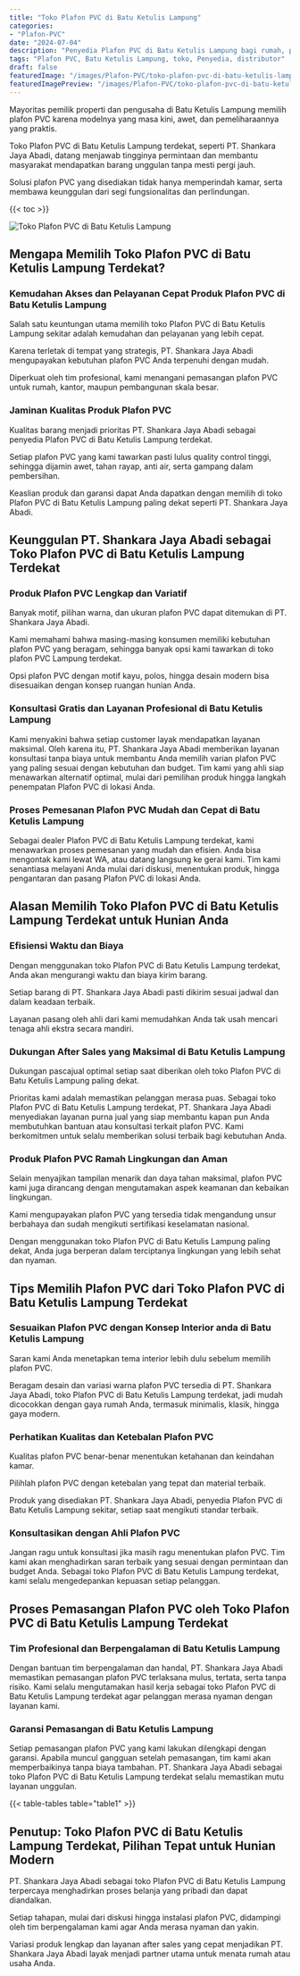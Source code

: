 ```yaml
---
title: "Toko Plafon PVC di Batu Ketulis Lampung"
categories:
- "Plafon-PVC"
date: "2024-07-04"
description: "Penyedia Plafon PVC di Batu Ketulis Lampung bagi rumah, perkantoran, serta ritel. Produk berkualitas, variasi motif, variasi warna modern, dengan jasa instalasi dikerjakan oleh tenaga ahli profesional serta jaminan resmi!|Servis penyediaan Plafon PVC di Batu Ketulis Lampung bagi kebutuhan hunian, office, atau toko, beserta produk berkualitas dan pemasangan oleh teknisi berpengalaman dan jaminan resmi.|Pilihan Plafon PVC di Batu Ketulis Lampung yang terbukti bagi tempat tinggal, kantor, dan gerai, dengan material berkualitas dan instalasi dikerjakan oleh tenaga ahli berpengalaman serta garansi resmi.|Penjualan Plafon PVC di Batu Ketulis Lampung untuk hunian, office, serta toko, beserta material terbaik dan penempatan dikerjakan oleh tenaga ahli berpengalaman, dilengkapi dengan jaminan resmi.}"
tags: "Plafon PVC, Batu Ketulis Lampung, toko, Penyedia, distributor"
draft: false
featuredImage: "/images/Plafon-PVC/toko-plafon-pvc-di-batu-ketulis-lampung.png"
featuredImagePreview: "/images/Plafon-PVC/toko-plafon-pvc-di-batu-ketulis-lampung.png"
---
```


Mayoritas pemilik properti dan pengusaha di Batu Ketulis Lampung memilih plafon PVC karena modelnya yang masa kini, awet, dan pemeliharaannya yang praktis.

Toko Plafon PVC di Batu Ketulis Lampung terdekat, seperti PT. Shankara Jaya Abadi, datang menjawab tingginya permintaan dan membantu masyarakat mendapatkan barang unggulan tanpa mesti pergi jauh.

Solusi plafon PVC yang disediakan tidak hanya memperindah kamar, serta membawa keunggulan dari segi fungsionalitas dan perlindungan.

{{< toc >}}

![Toko Plafon PVC di Batu Ketulis Lampung](/images/Plafon-PVC/Toko-Plafon-PVC-di-Batu-Ketulis-Lampung.png)

## Mengapa Memilih Toko Plafon PVC di Batu Ketulis Lampung Terdekat?

### Kemudahan Akses dan Pelayanan Cepat Produk Plafon PVC di Batu Ketulis Lampung

Salah satu keuntungan utama memilih toko Plafon PVC di Batu Ketulis Lampung sekitar adalah kemudahan dan pelayanan yang lebih cepat.

Karena terletak di tempat yang strategis, PT. Shankara Jaya Abadi mengupayakan kebutuhan plafon PVC Anda terpenuhi dengan mudah.

Diperkuat oleh tim profesional, kami menangani pemasangan plafon PVC untuk rumah, kantor, maupun pembangunan skala besar.

### Jaminan Kualitas Produk Plafon PVC

Kualitas barang menjadi prioritas PT. Shankara Jaya Abadi sebagai penyedia Plafon PVC di Batu Ketulis Lampung terdekat.

Setiap plafon PVC yang kami tawarkan pasti lulus quality control tinggi, sehingga dijamin awet, tahan rayap, anti air, serta gampang dalam pembersihan.

Keaslian produk dan garansi dapat Anda dapatkan dengan memilih di toko Plafon PVC di Batu Ketulis Lampung paling dekat seperti PT. Shankara Jaya Abadi.

## Keunggulan PT. Shankara Jaya Abadi sebagai Toko Plafon PVC di Batu Ketulis Lampung Terdekat

### Produk Plafon PVC Lengkap dan Variatif

Banyak motif, pilihan warna, dan ukuran plafon PVC dapat ditemukan di PT. Shankara Jaya Abadi.

Kami memahami bahwa masing-masing konsumen memiliki kebutuhan plafon PVC yang beragam, sehingga banyak opsi kami tawarkan di toko plafon PVC Lampung terdekat.

Opsi plafon PVC dengan motif kayu, polos, hingga desain modern bisa disesuaikan dengan konsep ruangan hunian Anda.

### Konsultasi Gratis dan Layanan Profesional di Batu Ketulis Lampung

Kami menyakini bahwa setiap customer layak mendapatkan layanan maksimal. Oleh karena itu, PT. Shankara Jaya Abadi memberikan layanan konsultasi tanpa biaya untuk membantu Anda memilih varian plafon PVC yang paling sesuai dengan kebutuhan dan budget. Tim kami yang ahli siap menawarkan alternatif optimal, mulai dari pemilihan produk hingga langkah penempatan Plafon PVC di lokasi Anda.

### Proses Pemesanan Plafon PVC Mudah dan Cepat di Batu Ketulis Lampung

Sebagai dealer Plafon PVC di Batu Ketulis Lampung terdekat, kami menawarkan proses pemesanan yang mudah dan efisien. Anda bisa mengontak kami lewat WA, atau datang langsung ke gerai kami. Tim kami senantiasa melayani Anda mulai dari diskusi, menentukan produk, hingga pengantaran dan pasang Plafon PVC di lokasi Anda.

## Alasan Memilih Toko Plafon PVC di Batu Ketulis Lampung Terdekat untuk Hunian Anda

### Efisiensi Waktu dan Biaya

Dengan menggunakan toko Plafon PVC di Batu Ketulis Lampung terdekat, Anda akan mengurangi waktu dan biaya kirim barang.

Setiap barang di PT. Shankara Jaya Abadi pasti dikirim sesuai jadwal dan dalam keadaan terbaik.

Layanan pasang oleh ahli dari kami memudahkan Anda tak usah mencari tenaga ahli ekstra secara mandiri.

### Dukungan After Sales yang Maksimal di Batu Ketulis Lampung

Dukungan pascajual optimal setiap saat diberikan oleh toko Plafon PVC di Batu Ketulis Lampung paling dekat.

Prioritas kami adalah memastikan pelanggan merasa puas. Sebagai toko Plafon PVC di Batu Ketulis Lampung terdekat, PT. Shankara Jaya Abadi menyediakan layanan purna jual yang siap membantu kapan pun Anda membutuhkan bantuan atau konsultasi terkait plafon PVC. Kami berkomitmen untuk selalu memberikan solusi terbaik bagi kebutuhan Anda.

### Produk Plafon PVC Ramah Lingkungan dan Aman

Selain menyajikan tampilan menarik dan daya tahan maksimal, plafon PVC kami juga dirancang dengan mengutamakan aspek keamanan dan kebaikan lingkungan.

Kami mengupayakan plafon PVC yang tersedia tidak mengandung unsur berbahaya dan sudah mengikuti sertifikasi keselamatan nasional.

Dengan menggunakan toko Plafon PVC di Batu Ketulis Lampung paling dekat, Anda juga berperan dalam terciptanya lingkungan yang lebih sehat dan nyaman.

## Tips Memilih Plafon PVC dari Toko Plafon PVC di Batu Ketulis Lampung Terdekat

### Sesuaikan Plafon PVC dengan Konsep Interior anda di Batu Ketulis Lampung

Saran kami Anda menetapkan tema interior lebih dulu sebelum memilih plafon PVC.

Beragam desain dan variasi warna plafon PVC tersedia di PT. Shankara Jaya Abadi, toko Plafon PVC di Batu Ketulis Lampung terdekat, jadi mudah dicocokkan dengan gaya rumah Anda, termasuk minimalis, klasik, hingga gaya modern.

### Perhatikan Kualitas dan Ketebalan Plafon PVC

Kualitas plafon PVC benar-benar menentukan ketahanan dan keindahan kamar.

Pilihlah plafon PVC dengan ketebalan yang tepat dan material terbaik.

Produk yang disediakan PT. Shankara Jaya Abadi, penyedia Plafon PVC di Batu Ketulis Lampung sekitar, setiap saat mengikuti standar terbaik.

### Konsultasikan dengan Ahli Plafon PVC

Jangan ragu untuk konsultasi jika masih ragu menentukan plafon PVC. Tim kami akan menghadirkan saran terbaik yang sesuai dengan permintaan dan budget Anda. Sebagai toko Plafon PVC di Batu Ketulis Lampung terdekat, kami selalu mengedepankan kepuasan setiap pelanggan.

## Proses Pemasangan Plafon PVC oleh Toko Plafon PVC di Batu Ketulis Lampung Terdekat

### Tim Profesional dan Berpengalaman di Batu Ketulis Lampung

Dengan bantuan tim berpengalaman dan handal, PT. Shankara Jaya Abadi memastikan pemasangan plafon PVC terlaksana mulus, tertata, serta tanpa risiko. Kami selalu mengutamakan hasil kerja sebagai toko Plafon PVC di Batu Ketulis Lampung terdekat agar pelanggan merasa nyaman dengan layanan kami.

### Garansi Pemasangan di Batu Ketulis Lampung

Setiap pemasangan plafon PVC yang kami lakukan dilengkapi dengan garansi. Apabila muncul gangguan setelah pemasangan, tim kami akan memperbaikinya tanpa biaya tambahan. PT. Shankara Jaya Abadi sebagai toko Plafon PVC di Batu Ketulis Lampung terdekat selalu memastikan mutu layanan unggulan.

{{< table-tables table="table1" >}}

## Penutup: Toko Plafon PVC di Batu Ketulis Lampung Terdekat, Pilihan Tepat untuk Hunian Modern

PT. Shankara Jaya Abadi sebagai toko Plafon PVC di Batu Ketulis Lampung terpercaya menghadirkan proses belanja yang pribadi dan dapat diandalkan.

Setiap tahapan, mulai dari diskusi hingga instalasi plafon PVC, didampingi oleh tim berpengalaman kami agar Anda merasa nyaman dan yakin.

Variasi produk lengkap dan layanan after sales yang cepat menjadikan PT. Shankara Jaya Abadi layak menjadi partner utama untuk menata rumah atau usaha Anda.
